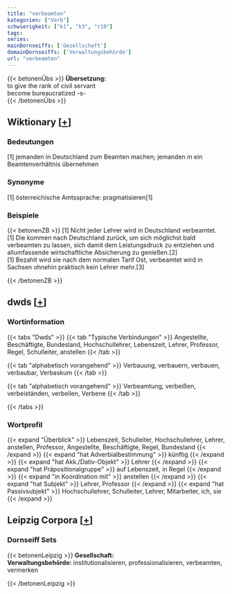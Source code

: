 ```yaml
---
title: "verbeamten"
kategorien: ["Verb"]
schwierigkeit: ["k1", "h3", "r19"]
tags:
series:
mainDornseiffs: ['Gesellschaft']
domainDornseiffs: ['Verwaltungsbehörde']
url: "verbeamten"
---
```


{{< betonenÜbs >}}
**Übersetzung:**  
to give the rank of civil servant  
become bureaucratized -s-  
{{< /betonenÜbs >}}

## Wiktionary [[+](https://de.wiktionary.org/wiki/verbeamten)]

### Bedeutungen
[1] jemanden in Deutschland zum Beamten machen; jemanden in ein Beamtenverhältnis übernehmen  

### Synonyme
[1] österreichische Amtssprache: pragmatisieren[1]  

### Beispiele
{{< betonenZB >}}
[1] Nicht jeder Lehrer wird in Deutschland verbeamtet.  
[1] Die kommen nach Deutschland zurück, um sich möglichst bald verbeamten zu lassen, sich damit dem Leistungsdruck zu entziehen und allumfassende wirtschaftliche Absicherung zu genießen.[2]  
[1] Bezahlt wird sie nach dem normalen Tarif Ost, verbeamtet wird in Sachsen ohnehin praktisch kein Lehrer mehr.[3]  

{{< /betonenZB >}}


## dwds [[+](https://www.dwds.de/wb/verbeamten)]

### Wortinformation
{{< tabs "Dwds" >}}
{{< tab "Typische Verbindungen" >}}
Angestellte, Beschäftigte, Bundesland, Hochschullehrer, Lebenszeit, Lehrer, Professor, Regel, Schulleiter, anstellen
{{< /tab >}}

{{< tab "alphabetisch vorangehend" >}}
Verbauung, verbauern, verbauen, verbaubar, Verbaskum
{{< /tab >}}

{{< tab "alphabetisch vorangehend" >}}
Verbeamtung, verbeißen, verbeiständen, verbellen, Verbene
{{< /tab >}}

{{< /tabs >}}

### Wortprofil
{{< expand "Überblick" >}} Lebenszeit, Schulleiter, Hochschullehrer, Lehrer, anstellen, Professor, Angestellte, Beschäftigte, Regel, Bundesland {{< /expand >}}
{{< expand "hat Adverbialbestimmung" >}} künftig {{< /expand >}}
{{< expand "hat Akk./Dativ-Objekt" >}} Lehrer {{< /expand >}}
{{< expand "hat Präpositionalgruppe" >}} auf Lebenszeit, in Regel {{< /expand >}}
{{< expand "in Koordination mit" >}} anstellen {{< /expand >}}
{{< expand "hat Subjekt" >}} Lehrer, Professor {{< /expand >}}
{{< expand "hat Passivsubjekt" >}} Hochschullehrer, Schulleiter, Lehrer, Mitarbeiter, ich, sie {{< /expand >}}

## Leipzig Corpora [[+](https://corpora.uni-leipzig.de/en/res?word=verbeamten&corpusId=deu_newscrawl-public_2018)]

### Dornseiff Sets
{{< betonenLeipzig >}}
**Gesellschaft:**  
**Verwaltungsbehörde:** institutionalisieren, professionalisieren, verbeamten, vermerken  

{{< /betonenLeipzig >}}
